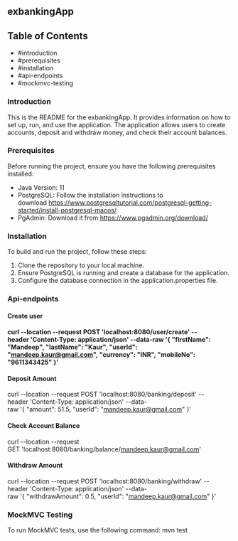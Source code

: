 ## exbankingApp

## Table of Contents

* #introduction
* #prerequisites
* #installation
* #api-endpoints
* #mockmvc-testing
  
### Introduction
  This is the README for the exbankingApp. It provides information on how to set up, run, and use the application. The application allows users to create accounts, deposit and withdraw money, and check their account balances.
  
### Prerequisites
  Before running the project, ensure you have the following prerequisites installed:
* Java Version: 11
* PostgreSQL: Follow the installation instructions to download https://www.postgresqltutorial.com/postgresql-getting-started/install-postgresql-macos/
* PgAdmin: Download it from https://www.pgadmin.org/download/

### Installation
  To build and run the project, follow these steps:
1. Clone the repository to your local machine.
2. Ensure PostgreSQL is running and create a database for the application.
3. Configure the database connection in the application.properties file.
   
### Api-endpoints
#### Create user
   
#### curl --location --request POST 'localhost:8080/user/create' --header 'Content-Type: application/json' --data-raw '{ "firstName": "Mandeep", "lastName": "Kaur", "userId": "mandeep.kaur@gmail.com", "currency": "INR", "mobileNo": "9611343425" }'

#### Deposit Amount
   curl --location --request POST 'localhost:8080/banking/deposit' --header 'Content-Type: application/json' --data-raw '{ "amount": 51.5, "userId": "mandeep.kaur@gmail.com" }'

#### Check Account Balance
   curl --location --request GET 'localhost:8080/banking/balance/mandeep.kaur@gmail.com'

#### Withdraw Amount
   curl --location --request POST 'localhost:8080/banking/withdraw' --header 'Content-Type: application/json' --data-raw '{ "withdrawAmount": 0.5, "userId": "mandeep.kaur@gmail.com" }'
   
### MockMVC Testing
   To run MockMVC tests, use the following command:
   mvn test
